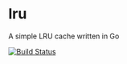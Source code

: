 lru
===

A simple LRU cache written in Go

[![Build Status](https://travis-ci.org/Mistobaan/lru.png)](https://travis-ci.org/Mistobaan/lru)